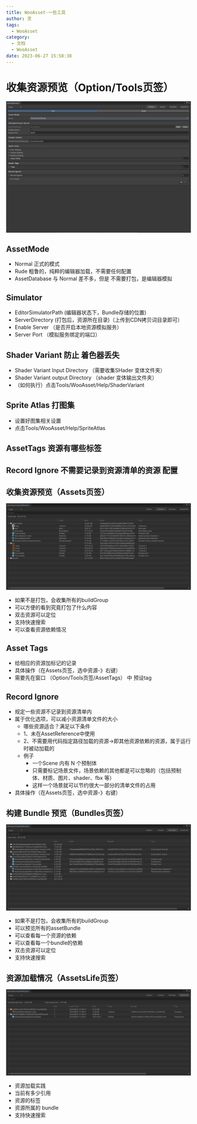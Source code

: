 ```yaml
---
title: WooAsset-一些工具
author: 灵
tags:
  - WooAsset
category:
  - 文档
  - WooAsset
date: 2023-06-27 15:58:38
---
```

# 收集资源预览（Option/Tools页签）
![Alt text](../../../Pic/Doc/WooAsset/option_tool.png)
## AssetMode
* Normal  正式的模式
* Rude    粗鲁的，纯粹的编辑器加载，不需要任何配置
* AssetDatabase  与 Normal 差不多，但是 不需要打包，是编辑器模拟
## Simulator
* EditorSimulatorPath  (编辑器状态下，Bundle存储的位置)
* ServerDirectory  (打包后，资源所在目录)（上传到CDN拷贝词目录即可）
* Enable Server （是否开启本地资源模拟服务）
* Server Port  （模拟服务绑定的端口）

## Shader Variant 防止 着色器丢失 
* Shader Variant Input Directory （需要收集SHader 变体文件夹）
* Shader Variant output Directory （shader 变体输出文件夹）
* （如何执行）点击Tools/WooAsset/Help/ShaderVariant
## Sprite Atlas  打图集 
* 设置好图集相关设置
* 点击Tools/WooAsset/Help/SpriteAtlas
## AssetTags 资源有哪些标签
## Record Ignore 不需要记录到资源清单的资源 配置


## 收集资源预览（Assets页签）
![Alt text](../../../Pic/Doc/WooAsset/资源收集情况.png)
* 如果不是打包，会收集所有的buildGroup
* 可以方便的看到究竟打包了什么内容
* 双击资源可以定位
* 支持快速搜索
* 可以查看资源依赖情况
## Asset Tags
* 给相应的资源加标记的记录
* 具体操作（在Assets页签，选中资源-》右键）
* 需要先在窗口  （Option/Tools页签/AssetTags） 中 预设tag
## Record Ignore
* 规定一些资源不记录到资源清单内
* 属于优化选项，可以减小资源清单文件的大小
  * 哪些资源适合？满足以下条件
  * 1、未在AssetReference中使用
  * 2、不需要用代码指定路径加载的资源->即其他资源依赖的资源，属于运行时被动加载的
  * 例子
    * 一个Scene 内有 N 个预制体
    * 只需要标记场景文件，场景依赖的其他都是可以忽略的（包括预制体、材质、图片、shader、fbx 等）
    * 这样一个场景就可以节约很大一部分的清单文件的占用
* 具体操作（在Assets页签，选中资源-》右键）




## 构建 Bundle 预览（Bundles页签）
![Alt text](../../../Pic/Doc/WooAsset/打包预览.png)
* 如果不是打包，会收集所有的buildGroup
* 可以预览所有的assetBundle
* 可以查看每一个资源的依赖
* 可以查看每一个bundle的依赖
* 双击资源可以定位
* 支持快速搜索

## 资源加载情况（AssetsLife页签）
![Alt text](../../../Pic/Doc/WooAsset/资源加载情况.png)
* 资源加载实践
* 当前有多少引用
* 资源的标签
* 资源所属的 bundle
* 支持快速搜索
